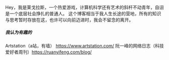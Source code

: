 Hey，我是莱戈拉斯，一个热爱游戏，计算机科学还有艺术的斜杆不动青年，自诩是一个底层社会挣扎的普通人。
这个博客相当于我人生长途的营地，所有的知识与思考暂时存放在这，也许可以向前迈进时，我会不留念的离开。
##### 我认为有趣的

Artstation（a站，有墙） https://www.artstation.com/
阮一峰的网络日志（科技爱好者周刊）https://ruanyifeng.com/blog/
